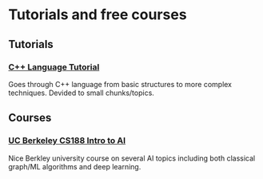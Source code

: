 # Tutorials and free courses

## Tutorials
### [C++ Language Tutorial](https://cplusplus.com/doc/tutorial/)
Goes through C++ language from basic structures to more complex techniques. Devided to small chunks/topics.

## Courses
### [UC Berkeley CS188 Intro to AI](http://ai.berkeley.edu/home.html)
Nice Berkley university course on several AI topics including both classical graph/ML algorithms and deep learning.
